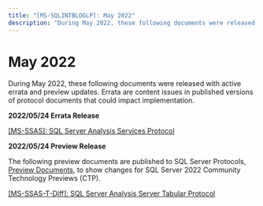 ```yaml
---
title: "[MS-SQLINTBLOGLP]: May 2022"
description: "During May 2022, these following documents were released with active errata and preview updates. Errata are content issues in published versions"
---
```


# May 2022

<p> </p>
<p>During May 2022, these following documents were released
with active errata and preview updates. Errata are content issues in published
versions of protocol documents that could impact implementation.</p>

<p><b>2022/05/24 Errata Release</b></p>

<p><span><a href="https://sqlprotocoldoc.blob.core.windows.net/productionsqlarchives/MS-SSAS/%5bMS-SSAS%5d-220524-diff.pdf">[MS-SSAS]:
SQL Server Analysis Services Protocol</a></span></p>

<p><b>2022/05/24 Preview Release</b></p>

<p>The following preview documents are published to SQL Server Protocols, <span><a href="https://docs.microsoft.com/en-us/openspecs/sql_server_protocols/ms-sqlprotlp/9523bb93-328f-4e27-9b1b-a0aab77ebcf0">Preview
Documents</a></span>, to show changes for SQL Server 2022 Community Technology
Previews (CTP).</p>

<p><span><a href="https://sqlprotocoldoc.blob.core.windows.net/productionsqlarchives/MS-SSAS-T/%5bMS-SSAS-T%5d-220524-diff.pdf">[MS-SSAS-T-Diff]:
SQL Server Analysis Server Tabular Protocol</a></span></p>


                